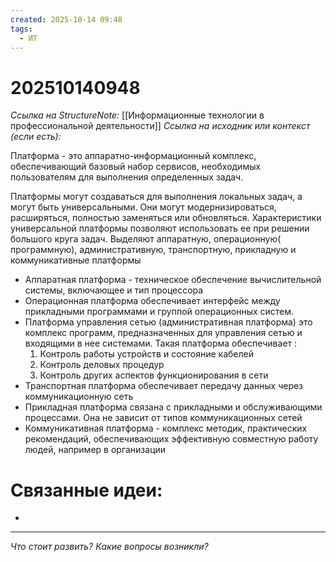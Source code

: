 ```yaml
---
created: 2025-10-14 09:48
tags:
  - ИТ
---
```

# 202510140948
*Ссылка на StructureNote:* [[Информационные технологии в профессиональной деятельности]]
*Ссылка на исходник или контекст (если есть):* 

Платформа - это аппаратно-информационный комплекс, обеспечивающий базовый набор сервисов, необходимых пользователям для выполнения определенных задач.

Платформы могут создаваться для выполнения локальных задач, а могут быть универсальными. Они могут модернизироваться, расширяться, полностью заменяться или обновляться. Характеристики универсальной платформы позволяют использовать ее при решении большого круга задач. Выделяют аппаратную, операционную( программную), административную, транспортную, прикладную и коммуникативные платформы
- Аппаратная платформа - техническое обеспечение вычислительной системы, включающее и тип процессора
- Операционная платформа обеспечивает интерфейс между прикладными программами и группой операционных систем.
- Платформа управления сетью (административная платформа) это комплекс программ, предназначенных для управления сетью и входящими в нее системами. Такая платформа обеспечивает :
	1) Контроль работы устройств и состояние кабелей
	2) Контроль деловых процедур
	3) Контроль других аспектов функционирования в сети
- Транспортная платформа обеспечивает передачу данных через коммуникационную сеть
- Прикладная платформа связана с прикладными и обслуживающими процессами. Она не зависит от типов коммуникационных сетей
- Коммуникативная платформа - комплекс методик, практических рекомендаций, обеспечивающих эффективную совместную работу людей, например в организации
# Связанные идеи:
* 
---

*Что стоит развить? Какие вопросы возникли?*